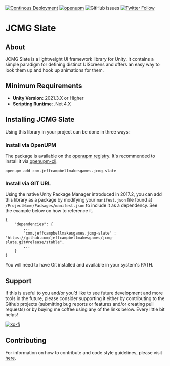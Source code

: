 [![Continous Deployment](https://github.com/jeffcampbellmakesgames/jcmg-slate/actions/workflows/publish_release.yml/badge.svg)](https://github.com/jeffcampbellmakesgames/jcmg-slate/actions/workflows/publish_release.yml)
[![openupm](https://img.shields.io/npm/v/com.jeffcampbellmakesgames.slate?label=openupm&registry_uri=https://package.openupm.com)](https://openupm.com/packages/com.jeffcampbellmakesgames.slate/)
![GitHub issues](https://img.shields.io/github/issues/jeffcampbellmakesgames/jcmg-slate)
[![Twitter Follow](https://img.shields.io/badge/twitter-%40stampyturtle-blue.svg?style=flat&label=Follow)](https://twitter.com/stampyturtle)

# JCMG Slate
## About
JCMG Slate is a lightweight UI framework library for Unity. It contains a simple paradigm for defining distinct UIScreens and offers an easy way to look them up and hook up animations for them.

## Minimum Requirements
* **Unity Version:** 2021.3.X or Higher
* **Scripting Runtime**: .Net 4.X

## Installing JCMG Slate
Using this library in your project can be done in three ways:

### Install via OpenUPM
The package is available on the [openupm registry](https://openupm.com/). It's recommended to install it via [openupm-cli](https://github.com/openupm/openupm-cli).

```
openupm add com.jeffcampbellmakesgames.jcmg-slate
```

### Install via GIT URL
Using the native Unity Package Manager introduced in 2017.2, you can add this library as a package by modifying your `manifest.json` file found at `/ProjectName/Packages/manifest.json` to include it as a dependency. See the example below on how to reference it.

```
{
	"dependencies": {
		...
		"com.jeffcampbellmakesgames.jcmg-slate" : "https://github.com/jeffcampbellmakesgames/jcmg-slate.git#release/stable",
		...
	}
}
```


You will need to have Git installed and available in your system's PATH.

## Support
If this is useful to you and/or you’d like to see future development and more tools in the future, please consider supporting it either by contributing to the Github projects (submitting bug reports or features and/or creating pull requests) or by buying me coffee using any of the links below. Every little bit helps!

[![ko-fi](https://www.ko-fi.com/img/githubbutton_sm.svg)](https://ko-fi.com/I3I2W7GX)

## Contributing

For information on how to contribute and code style guidelines, please visit [here](CONTRIBUTING.md).
